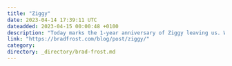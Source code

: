 ```yaml
---
title: "Ziggy"
date: 2023-04-14 17:39:11 UTC
dateadded: 2023-04-15 00:00:48 +0100
description: "Today marks the 1-year anniversary of Ziggy leaving us. We had a hell of a 2022 and so I’m only just now getting the opportunity to write about my best bud. Thankfully, I’ve had a year to work through my […]"
link: "https://bradfrost.com/blog/post/ziggy/"
category:
directory: _directory/brad-frost.md
---
```

